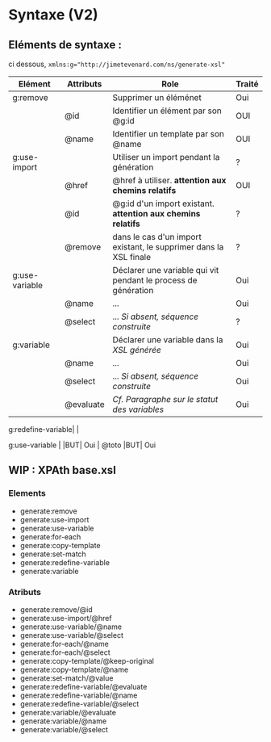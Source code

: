 # Syntaxe (V2)

## Eléments de syntaxe :

ci dessous, `xmlns:g="http://jimetevenard.com/ns/generate-xsl"`

Elément            | Attributs  | Role                                                               | Traité
-------------------|------------|--------------------------------------------------------------------|---------
g:remove           |            |Supprimer un éléménet                                               | Oui
                   | @id        |Identifier un élément par son @g:id                                 | OUI
                   | @name      |Identifier un template par son @name                                | OUI
g:use-import       |            |Utiliser un import pendant la génération                            | ?
                   | @href      |@href à utiliser. **attention aux chemins relatifs**                | OUI
                   | @id        |@g:id d'un import existant. **attention aux chemins relatifs**      | ?
                   | @remove    |dans le cas d'un import existant, le supprimer dans la XSL finale   | ?
g:use-variable     |            |Déclarer une variable qui vit pendant le process de génération      | Oui
                   | @name      |       ...                                                          | Oui
                   | @select    |     ... *Si absent, séquence construite*                           | ?
g:variable         |            |Déclarer une variable dans la *XSL générée*                         | Oui
                   | @name      |       ...                                                          | Oui
                   | @select    |       ... *Si absent, séquence construite*                         | Oui
                   | @evaluate  |*Cf. Paragraphe sur le statut des variables*                        | Oui

g:redefine-variable|            |



g:use-variable     |            |BUT| Oui
                   | @toto |BUT| Oui


## WIP : XPAth base.xsl

### Elements

* generate:remove
* generate:use-import
* generate:use-variable
* generate:for-each
* generate:copy-template
* generate:set-match
* generate:redefine-variable
* generate:variable

### Atributs

* generate:remove/@id
* generate:use-import/@href
* generate:use-variable/@name
* generate:use-variable/@select
* generate:for-each/@name
* generate:for-each/@select
* generate:copy-template/@keep-original
* generate:copy-template/@name
* generate:set-match/@value
* generate:redefine-variable/@evaluate
* generate:redefine-variable/@name
* generate:redefine-variable/@select
* generate:variable/@evaluate
* generate:variable/@name
* generate:variable/@select
